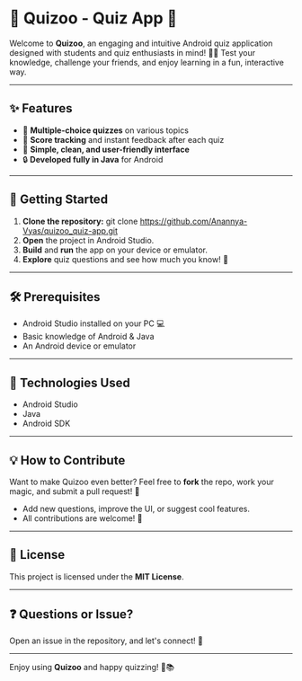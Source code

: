 # 🎉 Quizoo - Quiz App 🎉

Welcome to **Quizoo**, an engaging and intuitive Android quiz application designed with students and quiz enthusiasts in mind! 🧠📱 Test your knowledge, challenge your friends, and enjoy learning in a fun, interactive way.

---

## ✨ Features

- 📝 **Multiple-choice quizzes** on various topics
- 🎯 **Score tracking** and instant feedback after each quiz
- 🎨 **Simple, clean, and user-friendly interface**
- 🔒 **Developed fully in Java** for Android

---

## 🚀 Getting Started

1. **Clone the repository:**
git clone https://github.com/Anannya-Vyas/quizoo_quiz-app.git
2. **Open** the project in Android Studio.
3. **Build** and **run** the app on your device or emulator.
4. **Explore** quiz questions and see how much you know! 🌟

---

## 🛠 Prerequisites

- Android Studio installed on your PC 💻
- Basic knowledge of Android & Java
- An Android device or emulator

---

## 🧰 Technologies Used

- Android Studio
- Java
- Android SDK

---

## 💡 How to Contribute

Want to make Quizoo even better? Feel free to **fork** the repo, work your magic, and submit a pull request! 🚀
- Add new questions, improve the UI, or suggest cool features.
- All contributions are welcome! 🤗

---

## 📜 License

This project is licensed under the **MIT License**.

---

## ❓ Questions or Issue?

Open an issue in the repository, and let's connect! 🙌

--- 

Enjoy using **Quizoo** and happy quizzing! 🥳📚
